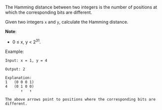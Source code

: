 The Hamming distance between two integers is the number of positions at which the corresponding bits are different.

Given two integers `x` and `y`, calculate the Hamming distance.

**Note**:
* 0 ≤ x, y < 2<sup>31</sup>.

Example:
```
Input: x = 1, y = 4

Output: 2

Explanation:
1   (0 0 0 1)
4   (0 1 0 0)
       ↑   ↑

The above arrows point to positions where the corresponding bits are different.
```
